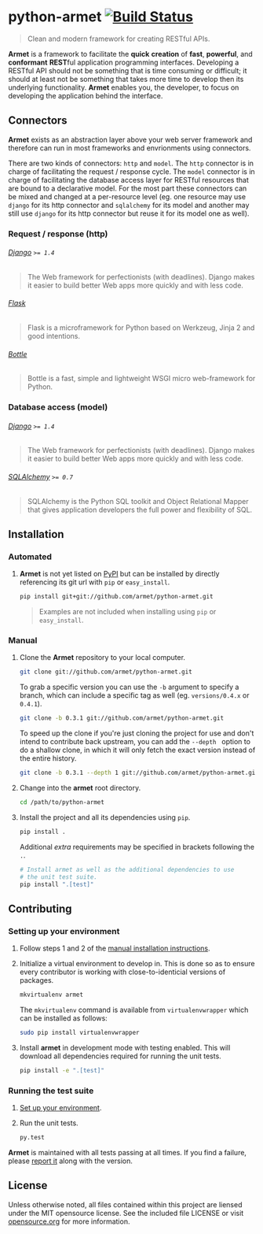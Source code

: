 # python-armet [![Build Status](https://travis-ci.org/armet/python-armet.png)](https://travis-ci.org/armet/python-armet)
> Clean and modern framework for creating RESTful APIs.

**Armet** is a framework to facilitate the **quick** **creation**
of **fast**, **powerful**, and **conformant** **REST**ful application
programming interfaces. Developing a RESTful API should not be something
that is time consuming or difficult; it should at least not be something
that takes more time to develop then its underlying functionality. **Armet**
enables you, the developer, to focus on developing the application
behind the interface.

## Connectors

**Armet** exists as an abstraction layer above your
web server framework and therefore can run in most
frameworks and envrionments using connectors.

There are two kinds of connectors: `http` and `model`. The `http` connector
is in charge of facilitating the request / response cycle. The `model`
connector is in charge of facilitating the database access layer for RESTful
resources that are bound to a declarative model. For the most part these
connectors can be mixed and changed at a per-resource level (eg. one resource
may use `django` for its http connector and `sqlalchemy` for its model
and another may still use `django` for its http connector but reuse it for
its model one as well).

### Request / response (http)

###### [Django](https://www.djangoproject.com/) `>= 1.4`
> The Web framework for perfectionists (with deadlines).
> Django makes it easier to build better Web apps more quickly and
> with less code.

###### [Flask](http://flask.pocoo.org/)
> Flask is a microframework for Python based on Werkzeug,
> Jinja 2 and good intentions.

###### [Bottle](http://bottlepy.org/docs/dev/)
> Bottle is a fast, simple and lightweight
> WSGI micro web-framework for Python.

### Database access (model)

###### [Django](https://www.djangoproject.com/) `>= 1.4`
> The Web framework for perfectionists (with deadlines).
Django makes it easier to build better Web apps more quickly and with less code.

###### [SQLAlchemy](http://www.sqlalchemy.org/) `>= 0.7`
> SQLAlchemy is the Python SQL toolkit and Object Relational Mapper that
gives application developers the full power and flexibility of SQL.

## Installation

### Automated

1. **Armet** is not yet listed on [PyPI](https://pypi.python.org/pypi/)
   but can be installed by directly referencing its git url with `pip`
   or `easy_install`.

   ```sh
   pip install git+git://github.com/armet/python-armet.git
   ```

   > Examples are not included when installing using `pip` or `easy_install`.

### Manual

1. Clone the **Armet** repository to your local computer.

   ```sh
   git clone git://github.com/armet/python-armet.git
   ```

   To grab a specific version you can use the `-b` argument to specify
   a branch, which can include a specific tag
   as well (eg. `versions/0.4.x` or `0.4.1`).

   ```sh
   git clone -b 0.3.1 git://github.com/armet/python-armet.git
   ```

   To speed up the clone if you're just cloning the project for use and
   don't intend to contribute back upstream, you can add the `--depth `
   option to do a shallow clone, in which it will only fetch the
   exact version instead of the entire history.

   ```sh
   git clone -b 0.3.1 --depth 1 git://github.com/armet/python-armet.git
   ```

2. Change into the **armet** root directory.

   ```sh
   cd /path/to/python-armet
   ```

3. Install the project and all its dependencies using `pip`.

   ```sh
   pip install .
   ```

   Additional *extra* requirements may be specified in brackets following
   the `.`.

   ```sh
   # Install armet as well as the additional dependencies to use
   # the unit test suite.
   pip install ".[test]"
   ```

## Contributing

### Setting up your environment
1. Follow steps 1 and 2 of the [manual installation instructions][].

[manual installation instructions]: #manual

2. Initialize a virtual environment to develop in.
   This is done so as to ensure every contributor is working with
   close-to-identicial versions of packages.

   ```sh
   mkvirtualenv armet
   ```

   The `mkvirtualenv` command is available from `virtualenvwrapper` which
   can be installed as follows:

   ```sh
   sudo pip install virtualenvwrapper
   ```

3. Install **armet** in development mode with testing enabled.
   This will download all dependencies required for running the unit tests.

   ```sh
   pip install -e ".[test]"
   ```

### Running the test suite
1. [Set up your environment](#setting-up-your-environment).

2. Run the unit tests.

   ```sh
   py.test
   ```

**Armet** is maintained with all tests passing at all times. If you find
a failure, please [report it](https://github.com/armet/python-armet/issues/new)
along with the version.

## License
Unless otherwise noted, all files contained within this project are liensed
under the MIT opensource license. See the included file LICENSE or visit
[opensource.org][] for more information.

[opensource.org]: http://opensource.org/licenses/MIT
